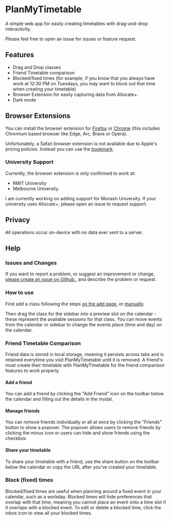 # PlanMyTimetable
A simple web app for easily creating timetables with drag-and-drop interactivity.

Please feel free to open an issue for issues or feature request.

## Features
- Drag and Drop classes
- Friend Timetable comparison
- Blocked/fixed times (for example, if you know that you always have work at 12:30 PM on Tuesdays, you may want to block out that time when creating your timetable)
- Browser Extension for easily capturing data from Allocate+.
- Dark mode

## Browser Extensions
You can install the browser extension for [Firefox](https://addons.mozilla.org/en-US/firefox/addon/planmytimetable-capture/) or [Chrome](https://chromewebstore.google.com/detail/planmytimetable-capture/copaeobjeemflpmmdlbllpoldganmdpa) (this includes Chromium based browser like Edge, Arc, Brave or Opera).

Unfortunately, a Safari browser extension is not available due to Apple's pricing policies. Instead you can use the [bookmark](https://planmytimetable.vercel.app/classes/add).

### University Support
Currently, the browser extension is only confirmed to work at:
- RMIT University 
- Melbourne University.

I am currently working on adding support for Monash University. If your university uses Allocate+, please open an issue to request support.

## Privacy
All operations occur on-device with no data ever sent to a server.

## Help
### Issues and Changes
If you want to report a problem, or suggest an improvement or change, [please create an issue on Github.](https://github.com/s3943811/PlanMyTimetable/issues/new/choose), and describe the problem or request.

### How to use
First add a class following the steps [on the add page](https://planmytimetable.vercel.app/classes/add), or [manually](https://planmytimetable.vercel.app/classes/add/manual).

Then drag the class for the sidebar into a preview slot on the calendar - these represent the available sessions for that class. You can move events from the calendar or sidebar to change the events place (time and day) on the calendar.

### Friend Timetable Comparison
Friend data is stored in local storage, meaning it persists across tabs and is retained everytime you visit PlanMyTimetable until it is removed.
A friend's must create their timetable with PlanMyTimetable for the friend comparison features to work properly.

#### Add a friend
You can add a friend by clicking the "Add Friend" icon on the toolbar below the calendar and filling out the details in the modal.

#### Manage friends
You can remove friends individually or all at once by clicking the "Friends" button to show a popover. The popover allows users to remove friends by clicking the minus icon or users can hide and show friends using the checkbox.

#### Share your timetable
To share your timetable with a friend, use the share button on the toolbar below the calendar or copy the URL after you've created your timetable.

### Block (fixed) times
Blocked/fixed times are useful when planning around a fixed event in your calendar, such as a workday. Blocked times will hide preferences that overlap with that time, meaning you cannot place an event onto a time slot if it overlaps with a blocked event. To edit or delete a blocked time, click the inbox icon to view all your blocked times.

